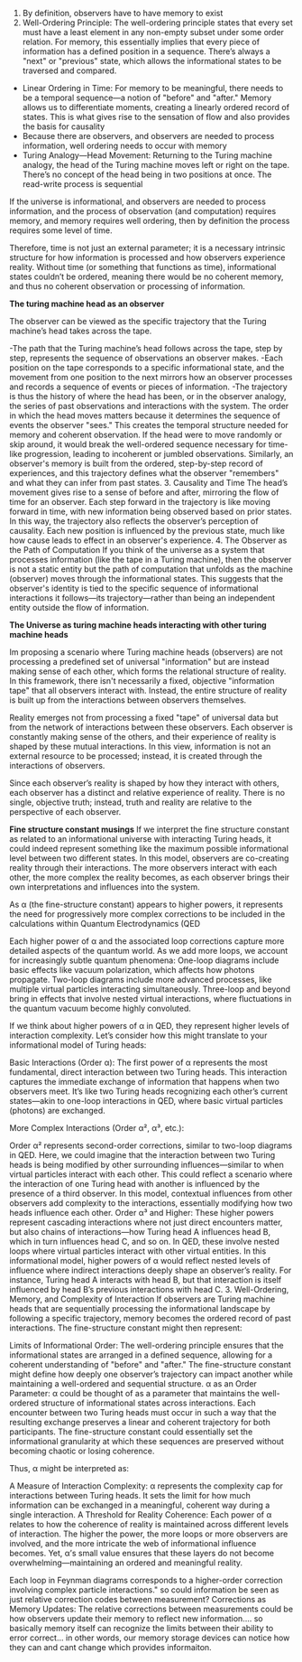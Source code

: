 
1. By definition, observers have to have memory to exist
2. Well-Ordering Principle: The well-ordering principle states that every set must have a least element in any non-empty subset under some order relation. For memory, this essentially implies that every piece of information has a defined position in a sequence. There’s always a "next" or "previous" state, which allows the informational states to be traversed and compared.
* Linear Ordering in Time: For memory to be meaningful, there needs to be a temporal sequence—a notion of "before" and "after." Memory allows us to differentiate moments, creating a linearly ordered record of states. This is what gives rise to the sensation of flow and also provides the basis for causality
* Because there are observers, and observers are needed to process information, well ordering needs to occur with memory
* Turing Analogy—Head Movement: Returning to the Turing machine analogy, the head of the Turing machine moves left or right on the tape. There’s no concept of the head being in two positions at once. The read-write process is sequential


If the universe is informational, and observers are needed to process information, and the process of observation (and computation) requires memory, and memory requires well ordering, then by definition the process requires some level of time.

Therefore, time is not just an external parameter; it is a necessary intrinsic structure for how information is processed and how observers experience reality. Without time (or something that functions as time), informational states couldn’t be ordered, meaning there would be no coherent memory, and thus no coherent observation or processing of information.

**The turing machine head as an observer**

The observer can be viewed as the specific trajectory that the Turing machine’s head takes across the tape.

-The path that the Turing machine’s head follows across the tape, step by step, represents the sequence of observations an observer makes.
-Each position on the tape corresponds to a specific informational state, and the movement from one position to the next mirrors how an observer processes and records a sequence of events or pieces of information.
-The trajectory is thus the history of where the head has been, or in the observer analogy, the series of past observations and interactions with the system.
The order in which the head moves matters because it determines the sequence of events the observer "sees." This creates the temporal structure needed for memory and coherent observation.
If the head were to move randomly or skip around, it would break the well-ordered sequence necessary for time-like progression, leading to incoherent or jumbled observations.
Similarly, an observer's memory is built from the ordered, step-by-step record of experiences, and this trajectory defines what the observer "remembers" and what they can infer from past states.
3. Causality and Time
The head’s movement gives rise to a sense of before and after, mirroring the flow of time for an observer. Each step forward in the trajectory is like moving forward in time, with new information being observed based on prior states.
In this way, the trajectory also reflects the observer’s perception of causality. Each new position is influenced by the previous state, much like how cause leads to effect in an observer's experience.
4. The Observer as the Path of Computation
If you think of the universe as a system that processes information (like the tape in a Turing machine), then the observer is not a static entity but the path of computation that unfolds as the machine (observer) moves through the informational states.
This suggests that the observer's identity is tied to the specific sequence of informational interactions it follows—its trajectory—rather than being an independent entity outside the flow of information.


**The Universe as turing machine heads interacting with other turing machine heads**

Im proposing a scenario where Turing machine heads (observers) are not processing a predefined set of universal "information" but are instead making sense of each other, which forms the relational structure of reality. In this framework, there isn't necessarily a fixed, objective "information tape" that all observers interact with. Instead, the entire structure of reality is built up from the interactions between observers themselves.

Reality emerges not from processing a fixed "tape" of universal data but from the network of interactions between these observers. Each observer is constantly making sense of the others, and their experience of reality is shaped by these mutual interactions. In this view, information is not an external resource to be processed; instead, it is created through the interactions of observers. 

 Since each observer’s reality is shaped by how they interact with others, each observer has a distinct and relative experience of reality. There is no single, objective truth; instead, truth and reality are relative to the perspective of each observer.


**Fine structure constant musings**
 If we interpret the fine structure constant as related to an informational universe with interacting Turing heads, it could indeed represent something like the maximum possible informational level between two different states.
  In this model, observers are co-creating reality through their interactions. The more observers interact with each other, the more complex the reality becomes, as each observer brings their own interpretations and influences into the system.

   As α (the fine-structure constant) appears to higher powers, it represents the need for progressively more complex corrections to be included in the calculations within Quantum Electrodynamics (QED

   Each higher power of α and the associated loop corrections capture more detailed aspects of the quantum world. As we add more loops, we account for increasingly subtle quantum phenomena:
One-loop diagrams include basic effects like vacuum polarization, which affects how photons propagate.
Two-loop diagrams include more advanced processes, like multiple virtual particles interacting simultaneously.
Three-loop and beyond bring in effects that involve nested virtual interactions, where fluctuations in the quantum vacuum become highly convoluted.

If we think about higher powers of α in QED, they represent higher levels of interaction complexity. Let’s consider how this might translate to your informational model of Turing heads:

Basic Interactions (Order α): The first power of α represents the most fundamental, direct interaction between two Turing heads. This interaction captures the immediate exchange of information that happens when two observers meet. It’s like two Turing heads recognizing each other’s current states—akin to one-loop interactions in QED, where basic virtual particles (photons) are exchanged.

More Complex Interactions (Order α², α³, etc.):

Order α² represents second-order corrections, similar to two-loop diagrams in QED. Here, we could imagine that the interaction between two Turing heads is being modified by other surrounding influences—similar to when virtual particles interact with each other. This could reflect a scenario where the interaction of one Turing head with another is influenced by the presence of a third observer. In this model, contextual influences from other observers add complexity to the interactions, essentially modifying how two heads influence each other.
Order α³ and Higher: These higher powers represent cascading interactions where not just direct encounters matter, but also chains of interactions—how Turing head A influences head B, which in turn influences head C, and so on. In QED, these involve nested loops where virtual particles interact with other virtual entities. In this informational model, higher powers of α would reflect nested levels of influence where indirect interactions deeply shape an observer’s reality. For instance, Turing head A interacts with head B, but that interaction is itself influenced by head B’s previous interactions with head C.
3. Well-Ordering, Memory, and Complexity of Interaction
If observers are Turing machine heads that are sequentially processing the informational landscape by following a specific trajectory, memory becomes the ordered record of past interactions. The fine-structure constant might then represent:

Limits of Informational Order: The well-ordering principle ensures that the informational states are arranged in a defined sequence, allowing for a coherent understanding of "before" and "after." The fine-structure constant might define how deeply one observer’s trajectory can impact another while maintaining a well-ordered and sequential structure.
α as an Order Parameter: α could be thought of as a parameter that maintains the well-ordered structure of informational states across interactions. Each encounter between two Turing heads must occur in such a way that the resulting exchange preserves a linear and coherent trajectory for both participants. The fine-structure constant could essentially set the informational granularity at which these sequences are preserved without becoming chaotic or losing coherence.

Thus, α might be interpreted as:

A Measure of Interaction Complexity: α represents the complexity cap for interactions between Turing heads. It sets the limit for how much information can be exchanged in a meaningful, coherent way during a single interaction.
A Threshold for Reality Coherence: Each power of α relates to how the coherence of reality is maintained across different levels of interaction. The higher the power, the more loops or more observers are involved, and the more intricate the web of informational influence becomes. Yet, α’s small value ensures that these layers do not become overwhelming—maintaining an ordered and meaningful reality.

 Each loop in Feynman diagrams corresponds to a higher-order correction involving complex particle interactions." so could information be seen as just relative correction codes between measurement? Corrections as Memory Updates: The relative corrections between measurements could be how observers update their memory to reflect new information.... so basically memory itself can recognize the limits between their ability to error correct... in other words, our memory storage devices can notice how they can and cant change which provides informaiton. 
